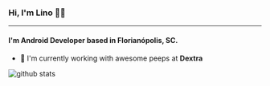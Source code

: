 ### Hi, I'm Lino 👋🏾
---

#### I'm Android Developer based in Florianópolis, SC.

- 🏢 I'm currently working with awesome peeps at **Dextra**


<!--
**velosobr/velosobr** is a ✨ _special_ ✨ repository because its `README.md` (this file) appears on your GitHub profile.

Here are some ideas to get you started:

- 🔭 I’m currently working on ...
- 🌱 I’m currently learning ...
- 👯 I’m looking to collaborate on ...
- 🤔 I’m looking for help with ...
- 💬 Ask me about ...
- 📫 How to reach me: ...
- 😄 Pronouns: ...
- ⚡ Fun fact: ...
-->
![github stats](https://github-readme-stats.vercel.app/api?username=velosobr&show_icons=true&line_height=15)
